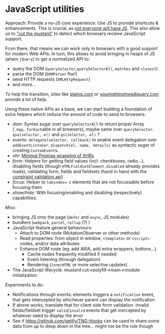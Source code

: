 JavaScript utilities
====================

Approach: Provide a no-JS core experience. Use JS to provide shortcuts & enhancements. This is crucial, as [not everyone will have JS][why-no-js]. This also allow us to ["cut the mustard"][cut-the-mustard] to detect which browsers receive JavaScript support.

From there, that means we can work only in browsers with a good support for modern Web APIs. In turn, this allows to avoid bringing in heaps of JS (ahem `jQuery`) to get a normalized API to:
 - query the DOM (`querySelector`,`querySelectorAll`, `matches` and `closest`)
 - parse the DOM (`DOMParser` ftw!)
 - send HTTP requests (`XMLHttpRequest`)
 - and more...

To help the transition, sites like [plainjs.com] or [youmightnotneedjquery.com] provide a lot of help.

Using these native APIs as a base, we can start building a foundation of extra helpers which reduce the amount of code to send to browsers:

- *dom*: Syntax sugar over `querySelectorAll` to return proper Array (`.map`,`.forEach`able in all browsers), maybe same over `querySelector`. `qsa(selector, el)` and `qs(selector, el)` ?
- *events*: `delegate(selector, callback)` to enable event delegation over `addEventListener`. `dispatch(el, name, details)` as syntactic sugar of creating `CustomEvent`s.
- *xhr*: [Minimal Promise wrapping of XHRs][xhr-promise]
- *form*: Helpers for getting field values (incl. checkboxes, radio...), disabling fields (though `HTMLFieldsetElement.disabled` already provides loads), validating form, fields and fieldsets (hand in hand with the [constraint validation api][constraint-validation-api])
- *focus*: Helper to `tabindex=-1` elements that are not focussable before focusing them
- *show/hide*: With focusing/enabling and disabling (respectively) capabilities.

Misc:
- bringing JS onto the page (`defer` and `async`, JS modules)
- bundlers (`webpack`, `parcel`, `rollup` (?) )
- JavaScript feature general behaviours:
  - Attach to DOM node (MutationObserver or other methods)
  - Read properties: from object in window, `<template>` or `<script>` nodes, and/or data attributes
  - Enhance DOM node (eg. add ARIA, add extra wrappers, buttons...)
    - Cache nodes frequently modified if needed
    - Event listening (through delegation)
    - Rendering (`innerHTML` or more selective updates)
- The JavaScript lifecycle: mustard cut->polyfill->main->module initialization

Experiments to do:

- Notifications through events: elements triggers a `notification` event, that gets intercepted by whichever parent can display the notification
- If above works, translate that for client side form validation: invalid fields/fieldset trigger `valid`/`invalid` events that get inercepted by whatever need to display the error
- See if https://github.com/getify/TNG-Hooks can be used to share some data from up to deep down in the tree... might not be the role though



[why-no-js]: https://kryogenix.org/code/browser/everyonehasjs.html
[cut-the-mustard]: http://responsivenews.co.uk/post/18948466399/cutting-the-mustard
[plainjs.com]: https://plainjs.com/javascript/
[youmightnotneedjquery.com]: http://youmightnotneedjquery.com/
[xhr-promise]: https://gist.github.com/rhumaric/09015901cfb48f216bee18cdd0343c45
[constraint-validation-api]: https://developer.mozilla.org/en-US/docs/Web/Guide/HTML/HTML5/Constraint_validation